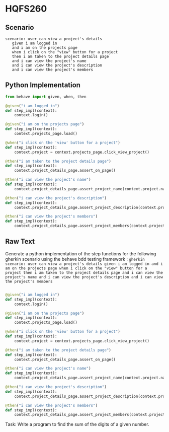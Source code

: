 # HQFS260
## Scenario
```gherkin
scenario: user can view a project's details 
   given i am logged in 
   and i am on the projects page 
   when i click on the "view" button for a project 
   then i am taken to the project details page 
   and i can view the project's name 
   and i can view the project's description 
   and i can view the project's members
```


## Python Implementation
```python
from behave import given, when, then

@given("i am logged in")
def step_impl(context):
    context.login()

@given("i am on the projects page")
def step_impl(context):
    context.projects_page.load()

@when("i click on the 'view' button for a project")
def step_impl(context):
    context.project = context.projects_page.click_view_project()

@then("i am taken to the project details page")
def step_impl(context):
    context.project_details_page.assert_on_page()

@then("i can view the project's name")
def step_impl(context):
    context.project_details_page.assert_project_name(context.project.name)

@then("i can view the project's description")
def step_impl(context):
    context.project_details_page.assert_project_description(context.project.description)

@then("i can view the project's members")
def step_impl(context):
    context.project_details_page.assert_project_members(context.project.members)
```


## Raw Text
Generate a python implementation of the step functions for the following gherkin scenario using the behave bdd testing framework : ```gherkin scenario: user can view a project's details given i am logged in and i am on the projects page when i click on the "view" button for a project then i am taken to the project details page and i can view the project's name and i can view the project's description and i can view the project's members ```



```python from behave import given, when, then

@given("i am logged in")
def step_impl(context):
    context.login()

@given("i am on the projects page")
def step_impl(context):
    context.projects_page.load()

@when("i click on the 'view' button for a project")
def step_impl(context):
    context.project = context.projects_page.click_view_project()

@then("i am taken to the project details page")
def step_impl(context):
    context.project_details_page.assert_on_page()

@then("i can view the project's name")
def step_impl(context):
    context.project_details_page.assert_project_name(context.project.name)

@then("i can view the project's description")
def step_impl(context):
    context.project_details_page.assert_project_description(context.project.description)

@then("i can view the project's members")
def step_impl(context):
    context.project_details_page.assert_project_members(context.project.members)
```

Task: Write a program to find the sum of the digits of a given number.
